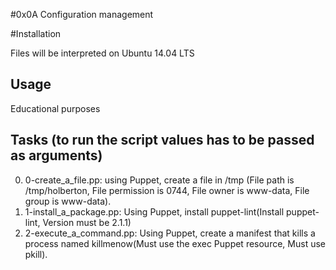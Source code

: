 #0x0A Configuration management

#Installation

Files will be interpreted on Ubuntu 14.04 LTS


## Usage

Educational purposes

## Tasks (to run the script values has to be passed as arguments)
0. 0-create_a_file.pp: using Puppet, create a file in /tmp (File path is /tmp/holberton, File permission is 0744, File owner is www-data, File group is www-data).
1. 1-install_a_package.pp: Using Puppet, install puppet-lint(Install puppet-lint, Version must be 2.1.1)
2. 2-execute_a_command.pp: Using Puppet, create a manifest that kills a process named killmenow(Must use the exec Puppet resource, Must use pkill).
